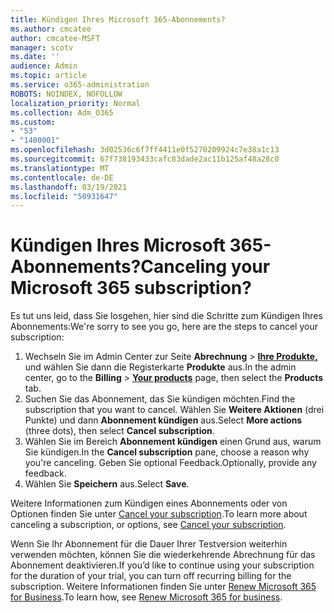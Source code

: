 ```yaml
---
title: Kündigen Ihres Microsoft 365-Abonnements?
ms.author: cmcatee
author: cmcatee-MSFT
manager: scotv
ms.date: ''
audience: Admin
ms.topic: article
ms.service: o365-administration
ROBOTS: NOINDEX, NOFOLLOW
localization_priority: Normal
ms.collection: Adm_O365
ms.custom:
- "53"
- "1400001"
ms.openlocfilehash: 3d02536c6f7ff4411e0f5270209924c7e38a1c13
ms.sourcegitcommit: 67f738193433cafc83dade2ac11b125af48a28c0
ms.translationtype: MT
ms.contentlocale: de-DE
ms.lasthandoff: 03/19/2021
ms.locfileid: "50931647"
---
```

# <a name="canceling-your-microsoft-365-subscription"></a><span data-ttu-id="1564a-102">Kündigen Ihres Microsoft 365-Abonnements?</span><span class="sxs-lookup"><span data-stu-id="1564a-102">Canceling your Microsoft 365 subscription?</span></span>

<span data-ttu-id="1564a-103">Es tut uns leid, dass Sie losgehen, hier sind die Schritte zum Kündigen Ihres Abonnements:</span><span class="sxs-lookup"><span data-stu-id="1564a-103">We're sorry to see you go, here are the steps to cancel your subscription:</span></span>

1. <span data-ttu-id="1564a-104">Wechseln Sie im Admin Center zur Seite **Abrechnung**  >  **[Ihre Produkte,](https://go.microsoft.com/fwlink/p/?linkid=842054)** und wählen Sie dann die Registerkarte **Produkte** aus.</span><span class="sxs-lookup"><span data-stu-id="1564a-104">In the admin center, go to the **Billing** > **[Your products](https://go.microsoft.com/fwlink/p/?linkid=842054)** page, then select the **Products** tab.</span></span>
2. <span data-ttu-id="1564a-105">Suchen Sie das Abonnement, das Sie kündigen möchten.</span><span class="sxs-lookup"><span data-stu-id="1564a-105">Find the subscription that you want to cancel.</span></span> <span data-ttu-id="1564a-106">Wählen Sie **Weitere Aktionen** (drei Punkte) und dann **Abonnement kündigen** aus.</span><span class="sxs-lookup"><span data-stu-id="1564a-106">Select **More actions** (three dots), then select **Cancel subscription**.</span></span>
3. <span data-ttu-id="1564a-107">Wählen Sie im Bereich **Abonnement kündigen** einen Grund aus, warum Sie kündigen.</span><span class="sxs-lookup"><span data-stu-id="1564a-107">In the **Cancel subscription** pane, choose a reason why you're canceling.</span></span> <span data-ttu-id="1564a-108">Geben Sie optional Feedback.</span><span class="sxs-lookup"><span data-stu-id="1564a-108">Optionally, provide any feedback.</span></span>
4. <span data-ttu-id="1564a-109">Wählen Sie **Speichern** aus.</span><span class="sxs-lookup"><span data-stu-id="1564a-109">Select **Save**.</span></span>

<span data-ttu-id="1564a-110">Weitere Informationen zum Kündigen eines Abonnements oder von Optionen finden Sie unter [Cancel your subscription](https://docs.microsoft.com/microsoft-365/commerce/subscriptions/cancel-your-subscription).</span><span class="sxs-lookup"><span data-stu-id="1564a-110">To learn more about canceling a subscription, or options, see [Cancel your subscription](https://docs.microsoft.com/microsoft-365/commerce/subscriptions/cancel-your-subscription).</span></span>

<span data-ttu-id="1564a-111">Wenn Sie Ihr Abonnement für die Dauer Ihrer Testversion weiterhin verwenden möchten, können Sie die wiederkehrende Abrechnung für das Abonnement deaktivieren.</span><span class="sxs-lookup"><span data-stu-id="1564a-111">If you’d like to continue using your subscription for the duration of your trial, you can turn off recurring billing for the subscription.</span></span> <span data-ttu-id="1564a-112">Weitere Informationen finden Sie unter [Renew Microsoft 365 for Business](https://docs.microsoft.com/microsoft-365/commerce/subscriptions/renew-your-subscription).</span><span class="sxs-lookup"><span data-stu-id="1564a-112">To learn how, see [Renew Microsoft 365 for business](https://docs.microsoft.com/microsoft-365/commerce/subscriptions/renew-your-subscription).</span></span>